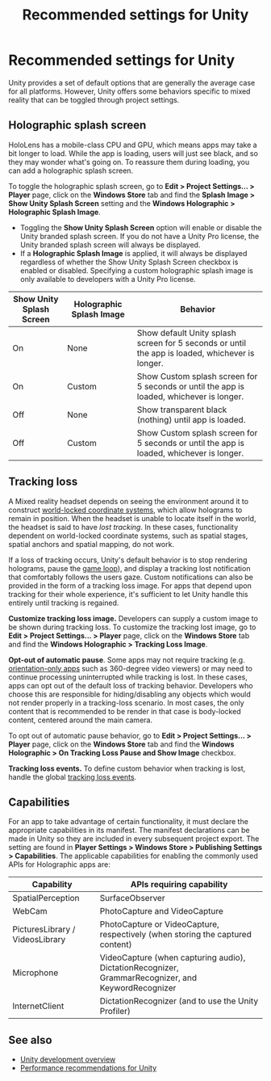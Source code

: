 ﻿---
title: Recommended settings for Unity
description: 
author: 
ms.author: alexturn
ms.date: 2/28/2018
ms.topic: article
keywords: 
---



# Recommended settings for Unity

Unity provides a set of default options that are generally the average case for all platforms. However, Unity offers some behaviors specific to mixed reality that can be toggled through project settings.

## Holographic splash screen

HoloLens has a mobile-class CPU and GPU, which means apps may take a bit longer to load. While the app is loading, users will just see black, and so they may wonder what's going on. To reassure them during loading, you can add a holographic splash screen.

To toggle the holographic splash screen, go to **Edit > Project Settings... > Player** page, click on the **Windows Store** tab and find the **Splash Image > Show Unity Splash Screen** setting and the **Windows Holographic > Holographic Splash Image**.
* Toggling the **Show Unity Splash Screen** option will enable or disable the Unity branded splash screen. If you do not have a Unity Pro license, the Unity branded splash screen will always be displayed.
* If a **Holographic Splash Image** is applied, it will always be displayed regardless of whether the Show Unity Splash Screen checkbox is enabled or disabled. Specifying a custom holographic splash image is only available to developers with a Unity Pro license.

|  Show Unity Splash Screen  |  Holographic Splash Image  |  Behavior | 
|----------|----------|----------|
|  On  |  None  |  Show default Unity splash screen for 5 seconds or until the app is loaded, whichever is longer. | 
|  On  |  Custom  |  Show Custom splash screen for 5 seconds or until the app is loaded, whichever is longer. | 
|  Off  |  None  |  Show transparent black (nothing) until app is loaded. | 
|  Off  |  Custom  |  Show Custom splash screen for 5 seconds or until the app is loaded, whichever is longer. | 

## Tracking loss

A Mixed reality headset depends on seeing the environment around it to construct [world-locked coordinate systems](coordinate-systems-in-unity.md), which allow holograms to remain in position. When the headset is unable to locate itself in the world, the headset is said to have *lost tracking*. In these cases, functionality dependent on world-locked coordinate systems, such as spatial stages, spatial anchors and spatial mapping, do not work.

If a loss of tracking occurs, Unity's default behavior is to stop rendering holograms, pause the [game loop](http://docs.unity3d.com/Manual/ExecutionOrder.html)), and display a tracking lost notification that comfortably follows the users gaze. Custom notifications can also be provided in the form of a tracking loss image. For apps that depend upon tracking for their whole experience, it's sufficient to let Unity handle this entirely until tracking is regained.

**Customize tracking loss image.** Developers can supply a custom image to be shown during tracking loss. To customize the tracking lost image, go to **Edit > Project Settings... > Player** page, click on the **Windows Store** tab and find the **Windows Holographic > Tracking Loss Image**.

**Opt-out of automatic pause**. Some apps may not require tracking (e.g. [orientation-only apps](coordinate-systems-in-unity.md) such as 360-degree video viewers) or may need to continue processing uninterrupted while tracking is lost. In these cases, apps can opt out of the default loss of tracking behavior. Developers who choose this are responsible for hiding/disabling any objects which would not render properly in a tracking-loss scenario. In most cases, the only content that is recommended to be render in that case is body-locked content, centered around the main camera.

To opt out of automatic pause behavior, go to **Edit > Project Settings... > Player** page, click on the **Windows Store** tab and find the **Windows Holographic > On Tracking Loss Pause and Show Image** checkbox.

**Tracking loss events.** To define custom behavior when tracking is lost, handle the global [tracking loss events](tracking-loss-in-unity.md).

## Capabilities

For an app to take advantage of certain functionality, it must declare the appropriate capabilities in its manifest. The manifest declarations can be made in Unity so they are included in every subsequent project export. The setting are found in **Player Settings > Windows Store > Publishing Settings > Capabilities**. The applicable capabilities for enabling the commonly used APIs for Holographic apps are:

|  Capability  |  APIs requiring capability | 
|----------|----------|
|  SpatialPerception  |  SurfaceObserver | 
|  WebCam  |  PhotoCapture and VideoCapture | 
|  PicturesLibrary / VideosLibrary  |  PhotoCapture or VideoCapture, respectively (when storing the captured content) | 
|  Microphone  |  VideoCapture (when capturing audio), DictationRecognizer, GrammarRecognizer, and KeywordRecognizer | 
|  InternetClient  |  DictationRecognizer (and to use the Unity Profiler) | 

## See also
* [Unity development overview](unity-development-overview.md)
* [Performance recommendations for Unity](performance-recommendations-for-unity.md)